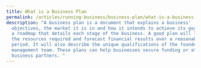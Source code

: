 ```yaml
---
title: What is a Business Plan
permalink: /articles/running-business/business-plan/what-is-a-business-plan/
description: "A business plan is a document that explains a business’
  objectives, the market it is in and how it intends to achieve its goals. It is
  a roadmap that details each stage of the business. A good plan will lay out
  the resources required and forecast financial results over a reasonable
  period. It will also describe the unique qualifications of the founder and
  management team. These plans can help businesses secure funding or attract new
  business partners. "
---
```

